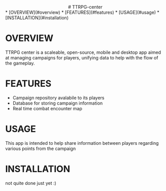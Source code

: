 <!-- MANPAGE: BEGIN EXCLUDED SECTION -->

<div align="center">
# TTRPG-center
</div>
* [OVERVIEW](#overview)
* [FEATURES](#features)
* [USAGE](#usage)
* [INSTALLATION](#installation)

<!-- MANPAGE: END EXCLUDED SECTION -->

<!-- MANPAGE: BEGIN EXCLUDED SECTION -->
# OVERVIEW 
TTRPG center is a scaleable, open-source, mobile and desktop app aimed at managing campaigns for players, unifying data to help with the flow of the gameplay.
<!-- MANPAGE: END EXCLUDED SECTION -->

<!-- MANPAGE: BEGIN EXCLUDED SECTION -->
# FEATURES
* Campaign repository avalabile to its players
* Database for storing campaign information
* Real time combat encounter map
<!-- MANPAGE: BEGIN EXCLUDED SECTION -->

<!-- MANPAGE: BEGIN EXCLUDED SECTION -->
# USAGE
This app is intended to help share information between players regarding various points from the campaign 
<!-- MANPAGE: END EXCLUDED SECTION -->

<!-- MANPAGE: BEGIN EXCLUDED SECTION -->
# INSTALLATION
not quite done just yet :)
<!-- MANPAGE: END EXCLUDED SECTION -->

